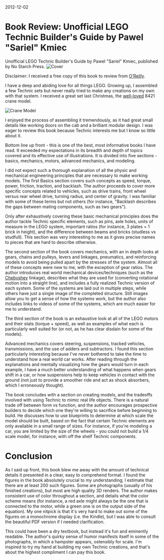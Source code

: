 2012-12-02

# Book Review: Unofficial LEGO Technic Builder's Guide by Pawel "Sariel" Kmiec

Unofficial LEGO Technic Builder's Guide by Pawel "Sariel" Kmiec, published by No Starch Press. 
![Cover][]


Disclaimer: I received a free copy of this book to review from [O’Reilly][O'Reilly Listing].

I have a deep and abiding love for all things LEGO. Growing up, I assembled a few Technic sets but never really tried to make any creations on my own with that system. I received a great set last Christmas, the [well-loved][] 8421 crane model.

![Crane Model][]

I enjoyed the process of assembling it tremendously, as it had great small details like working doors on the cab and a brilliant modular design. I was eager to review this book because Technic interests me but I know so little about it.

Bottom line up front - this is one of the best, most informative books I have read. It exceeded my expectations in its breadth and depth of topics covered and its effective use of illustrations. It is divided into five sections - basics, mechanics, motors, advanced mechanics, and modeling.

I did not expect such a thorough explanation of all the physic and mechanical engineering principles that are necessary to make working models. The first Basics section covers such concepts as speed, torque, power, friction, traction, and backlash. The author proceeds to cover more specific concepts related to vehicles, such as drive trains, front wheel versus rear wheel drive, turning radius, and center of gravity. I was familiar with some of these terms but not others (for instance, "Backlash describes the gaps between mating components, such as two gears").

Only after exhaustively covering these basic mechanical principles does the author tackle Technic specific elements, such as pins, axle holes, units of measure in the LEGO system, important ratios (for instance, 3 plates = 1 brick in height), and the difference between beams and bricks (studless vs studfull). This section was very interesting to me as it gives precise names to pieces that are hard to describe otherwise.

The second section of the book covers mechanics, with an in depth looks at gears, chains and pulleys, levers and linkages, pneumatics, and reinforcing models to avoid being pulled apart by the stresses of the system. Almost all of these concepts were new to me, with the exception of gear ratios. The author introduces real world mechanical devices/techniques (such as the [Chebyshev][] linkage), describes what they are used for (converting rotational motion into a straight line), and includes a fully realized Technic version of each system. Some of the systems are laid out in multiple steps, while others have just a single image of the completed structure. Still images allow you to get a sense of how the systems work, but the author also includes links to videos of some of the systems, which are much easier for me to understand.

The third section of the book is an exhaustive look at all of the LEGO motors and their stats (torque + speed), as well as examples of what each is particularly well suited for (or not, as he has clear disdain for some of the models).

Advanced mechanics covers steering, suspensions, tracked vehicles, transmissions, and the use of adders and subtractors. I found this section particularly interesting because I've never bothered to take the time to understand how a real world car works. After reading through the explanations and mentally visualizing how the gears would turn in each example, I have a much better understanding of what happens when gears shift in a car, or how suspensions help to keep vehicles in contact with the ground (not just to provide a smoother ride and act as shock absorbers, which I erroneously thought).

The book concludes with a section on creating models, and the tradeoffs involved with using Technic to mimic real life objects. There is a natural trade off between form vs function, and the author encourages prospective builders to decide which one they're willing to sacrifice before beginning to build. He discusses how to use blueprints to determine at which scale the model should be built, based on the fact that certain Technic elements are only available in a small range of sizes. For instance, if you're modeling a car, you are limited by the size of the wheels - you could not build a 1/4 scale model, for instance, with off the shelf Technic components.

# Conclusion
As I said up front, this book blew me away with the amount of technical details it presented in a clear, easy to comprehend format. I found the figures in the book absolutely crucial to my understanding; I estimate that there are at least 200 such figures. Some are photographs (usually of his finished creations), but most are high quality 3D renders. The author makes consistent use of color throughout a section, and details what the color scheme means (for instance, a red axle might always be the one that is connected to the motor, while a green one is on the output side of the equation). My one nitpick is that it's very hard to make out some of the figures on a monochrome display (i.e. the Kindle), but I was able to consult the beautiful PDF version if I needed clarification.

This could have been a dry textbook, but instead it's fun and eminently readable. The author's quirky sense of humor manifests itself in some of the photographs, in which a hampster appears, ostensibly for scale. I'm inspired to try my hand at building my own Technic creations, and that's about the highest compliment I can pay this book.


[O'Reilly listing]:http://shop.oreilly.com/product/9781593274344.do
[Cover]:http://akamaicovers.oreilly.com/images/9781593274344/lrg.jpg
[Crane Model]:http://cache.lego.com/upload/contentTemplating/Technic2DesignersBlog/images/pic0C7CAD3824C86E302E3A624C6E1D1D3D.jpg
[Well-loved]:http://technic.lego.com/en-us/Designers/Blog/Default.aspx?date=3/21/2010
[Chebyshev]:http://www.youtube.com/watch?v=U76Vg2vceA0
